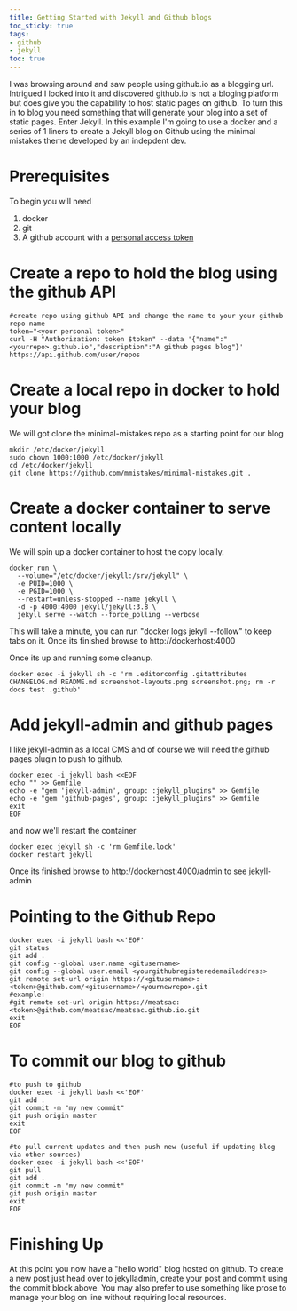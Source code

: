 ```yaml
---
title: Getting Started with Jekyll and Github blogs
toc_sticky: true
tags:
- github
- jekyll
toc: true
---
```


I was browsing around and saw people using github.io as a blogging url. Intrigued I looked into it and discovered github.io is not a bloging platform but does give you the capability to host static pages on github. To turn this in to blog you need something that will generate your blog into a set of static pages. Enter Jekyll. In this example I'm going to use a docker and a series of 1 liners to create a Jekyll blog on Github using the minimal mistakes theme developed by an indepdent dev.

# Prerequisites
To begin you will need
1. docker
2. git
3.  A github account with a [personal access token](https://docs.github.com/en/free-pro-team@latest/github/authenticating-to-github/creating-a-personal-access-token)

# Create a repo to hold the blog using the github API
```
#create repo using github API and change the name to your your github repo name
token="<your personal token>"
curl -H "Authorization: token $token" --data '{"name":"<yourrepo>.github.io","description":"A github pages blog"}' https://api.github.com/user/repos
```

# Create a local repo in docker to hold your blog
We will got clone the minimal-mistakes repo as a starting point for our blog

```
mkdir /etc/docker/jekyll
sudo chown 1000:1000 /etc/docker/jekyll
cd /etc/docker/jekyll
git clone https://github.com/mmistakes/minimal-mistakes.git .
```

# Create a docker container to serve content locally 
We will spin up a docker container to host the copy locally.

```
docker run \
  --volume="/etc/docker/jekyll:/srv/jekyll" \
  -e PUID=1000 \
  -e PGID=1000 \
  --restart=unless-stopped --name jekyll \
  -d -p 4000:4000 jekyll/jekyll:3.8 \
  jekyll serve --watch --force_polling --verbose
```

This will take a minute, you can run "docker logs jekyll --follow" to keep tabs on it.  Once its finished browse to http://dockerhost:4000

Once its up and running  some cleanup. 

```
docker exec -i jekyll sh -c 'rm .editorconfig .gitattributes CHANGELOG.md README.md screenshot-layouts.png screenshot.png; rm -r docs test .github'
```
# Add jekyll-admin and github pages
I like jekyll-admin as a local CMS and of course we will need the github pages plugin to push to github.

```
docker exec -i jekyll bash <<EOF
echo "" >> Gemfile
echo -e "gem 'jekyll-admin', group: :jekyll_plugins" >> Gemfile
echo -e "gem 'github-pages', group: :jekyll_plugins" >> Gemfile
exit
EOF
```
and now we'll restart the container
```
docker exec jekyll sh -c 'rm Gemfile.lock'
docker restart jekyll
```
Once its finished browse to http://dockerhost:4000/admin to see jekyll-admin

# Pointing to the Github Repo
```
docker exec -i jekyll bash <<'EOF'
git status
git add .
git config --global user.name <gitusername>
git config --global user.email <yourgithubregisteredemailaddress>
git remote set-url origin https://<gitusername>:<token>@github.com/<gitusername>/<yournewrepo>.git
#example:
#git remote set-url origin https://meatsac:<token>@github.com/meatsac/meatsac.github.io.git
exit
EOF
```
# To commit our blog to github
```
#to push to github
docker exec -i jekyll bash <<'EOF'
git add .
git commit -m "my new commit"
git push origin master
exit
EOF

#to pull current updates and then push new (useful if updating blog via other sources)
docker exec -i jekyll bash <<'EOF'
git pull
git add .
git commit -m "my new commit"
git push origin master
exit
EOF
```

# Finishing Up
At this point you now have a "hello world" blog hosted on github. To create a new post just head over to jekylladmin, create your post and commit using the commit block above. You may also prefer to use something like prose to manage your blog on line without requiring local resources.

